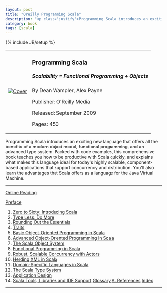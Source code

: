 ```yaml
---
layout: post
title: "Oreilly Programming Scala"
description: "<p class='justify'>Programming Scala introduces an exciting new language that offers all the benefits of a modern object model, functional programming, and an advanced type system. Packed with code examples, this comprehensive book teaches you how to be productive with Scala quickly, and explains what makes this language ideal for today's highly scalable, component-based applications that support concurrency and distribution. You'll also learn the advantages that Scala offers as a language for the Java Virtual Machine.</p>"
category: book
tags: [scala]
---
```

{% include JB/setup %}


<table class="table"><tr>
	<td>
	<a href="http://shop.oreilly.com/product/9780596155964.do" target="_blank"><img src="http://akamaicovers.oreilly.com/images/9780596155964/cat.gif" alt="Cover"></a></td>
	<td>
		<h3>Programming Scala</h3>
<h5>Scalability = Functional Programming + Objects</h5>

<p>By Dean Wampler, Alex Payne</p>

<p>Publisher: O'Reilly Media</p>

<p>Released: September 2009</p>

<p>Pages: 450</p>
</td></tr></table>

<p class='justify'>Programming Scala introduces an exciting new language that offers all the benefits of a modern object model, functional programming, and an advanced type system. Packed with code examples, this comprehensive book teaches you how to be productive with Scala quickly, and explains what makes this language ideal for today's highly scalable, component-based applications that support concurrency and distribution. You'll also learn the advantages that Scala offers as a language for the Java Virtual Machine.</p>

----

[Online Reading](http://ofps.oreilly.com/titles/9780596155957/)

[Preface](http://ofps.oreilly.com/titles/9780596155957/Preface.html)

1. [Zero to Sixty: Introducing Scala](http://ofps.oreilly.com/titles/9780596155957/IntroducingScala.html)
2. [Type Less, Do More](http://ofps.oreilly.com/titles/9780596155957/TypeLessDoMore.html)
3. [Rounding Out the Essentials](http://ofps.oreilly.com/titles/9780596155957/RoundingOutTheEssentials.html)
4. [Traits](http://ofps.oreilly.com/titles/9780596155957/Traits.html)
5. [Basic Object-Oriented Programming in Scala](http://ofps.oreilly.com/titles/9780596155957/BasicObjectOrientedProgramming.html)
6. [Advanced Object-Oriented Programming In Scala](http://ofps.oreilly.com/titles/9780596155957/AdvancedObjectOrientedProgramming.html)
7. [The Scala Object System](http://ofps.oreilly.com/titles/9780596155957/ScalaObjectSystem.html)
8. [Functional Programming in Scala](http://ofps.oreilly.com/titles/9780596155957/FunctionalProgramming.html)
9. [Robust, Scalable Concurrency with Actors](http://ofps.oreilly.com/titles/9780596155957/Concurrency.html)
10. [Herding XML in Scala](http://ofps.oreilly.com/titles/9780596155957/HerdingXMLInScalaDSLs.html)
11. [Domain-Specific Languages in Scala](http://ofps.oreilly.com/titles/9780596155957/DomainSpecificLanguages.html)
12. [The Scala Type System](http://ofps.oreilly.com/titles/9780596155957/ScalasTypeSystem.html)
13. [Application Design](http://ofps.oreilly.com/titles/9780596155957/ApplicationDesign.html)
14. [Scala Tools, Libraries and IDE Support](http://ofps.oreilly.com/titles/9780596155957/ScalaToolsLibs.html)
[Glossary](http://ofps.oreilly.com/titles/9780596155957/Glossary.html)
[A. References](http://ofps.oreilly.com/titles/9780596155957/References.html)
[Index](http://ofps.oreilly.com/titles/9780596155957/Index.html)

----


